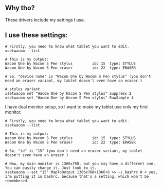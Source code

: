 Why tho?
-------------------------
These drivers include my settings I use.

I use these settings:
-------------------------
```
# Firstly, you need to know what tablet you want to edit.
xsetwacom --list

# This is my output:
Wacom One by Wacom S Pen stylus         id: 15  type: STYLUS
Wacom One by Wacom S Pen eraser         id: 22  type: ERASER

# So, "device name" is "Wacom One by Wacom S Pen stylus" (you don't need an eraser variant, my tablet doesn't even have an eraser.)

# stylus variant                                              
xsetwacom set "Wacom One by Wacom S Pen stylus" Suppress 2 
xsetwacom set "Wacom One by Wacom S Pen stylus" RawSample 4 
```

I have dual monitor setup, so I want to make my tablet use only my first monitor.
```
# Firstly, you need to know what tablet you want to edit.
xsetwacom --list

# This is my output:
Wacom One by Wacom S Pen stylus         id: 15  type: STYLUS
Wacom One by Wacom S Pen eraser         id: 22  type: ERASER

# So, "id" is "15" (you don't need an eraser variant, my tablet doesn't even have an eraser.)

# Now, my main monitor is 1366x768, but you may have a different one. You can easily change it. Just look to it.
xsetwacom --set "15" MapToOutput 1366x768+1366+0 >> ~/.bashrc # < yes, I'm putting it in bashrc, because that's a setting, which won't be remembered.
```
